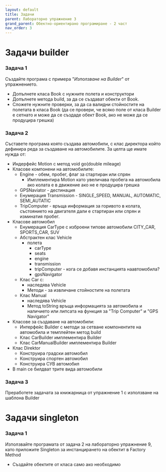 ```yaml
---
layout: default
title: Задачи
parent: Лабораторно упражнение 3
grand_parent: Обектно-ориентирано програмиране - 2 част
nav_order: 3
---
```


# Задачи builder

### Задача 1

Създайте програма с примера "_Използване на Builder_" от упражнението.

* Допълнете класа Book с нужните полета и конструктори
* Допълнете метода build, за да се създават обекти от Book.
* Сложете нужните проверки, за да са валидни стойностите на полетата в класа Book (да се провери, че всяко поле от класа Builder е сетнато и може да се създаде обект Book, ако не може да се продуцира грешка)

### Задача 2

Съставете програма която създава автомобили, с клас директора който дефинира реда за създаване на автомобилите. За целта ще имате нужда от:

* Индерфейс Мotion с метод void go(double mileage)
* Класове компонени на автомобилите:
  * Engine - обем, пробег, флаг за стартиран или спрян
    * Имплементира Motion като увеличава пробега на автомобила ако колата е в движение ако не е продуцира грешка
  * GPSNaviator - дестинация
  * Енумерация Transmission - SINGLE_SPEED, MANUAL, AUTOMATIC, SEMI_AUTATIC
  * TripComputer - връща информация за горивото в колата, състоянието на двигателя дали е стартиран или спрян и изминатия пробег.
* Класове автомобил
  * Енумерация CarType с изброени типове автомобили CITY\_CAR, SPORTS\_CAR, SUV
  * Абстрактен клас Vehicle
    * полета
      * carType
      * seats
      * engine
      * transmission
      * tripComputer - кога се добавя инстанцията наавтомобила?
      * gpsNavigator
  * Клас Car с:
    * наследява Vehicle
    * Методи - за извличане стойностите на полетата
  * Клас Manual
    * наследява Vehicle
    * Метод toString връща информацията за автомобила и наличието или липсата на функция за "Trip Computer" и "GPS Navigator"
* Класове за създаване на автомобили:
  * Интерфейс Builder с методи за сетване компонентите на автомобила и темплейтен метод build
  * Клас CarBuilder имплементира Builder
  * Клас CarManualBuilder имплементира Builder
* Клас Direktor
  * Конструира градски автомобил
  * Конструира спортен автомобил
  * Конструира СУВ автомобил
* В main се билдват трите вида автомобили

### Задача 3

Преработете задачата за книжарница от упражнение 1 с използване на шаблона Builder

# Задачи singleton

### Задача 1

Използвайте програмата от задача 2 на лабораторно упражнение 9, като приложите Singleton за инстанцирането на обектит в Factory Method

* Създайте обектите от класа само ако необходимо
